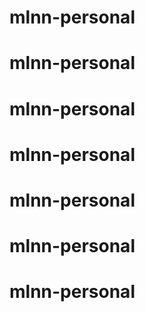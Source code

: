 # mlnn-personal
# mlnn-personal
# mlnn-personal
# mlnn-personal
# mlnn-personal
# mlnn-personal
# mlnn-personal
